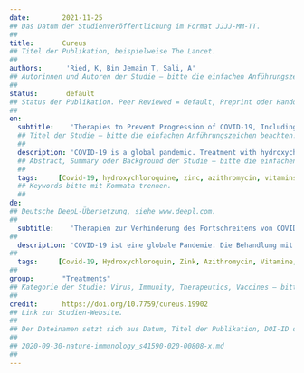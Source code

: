 ```yaml
---
date:        2021-11-25
## Das Datum der Studienveröffentlichung im Format JJJJ-MM-TT.
##
title:       Cureus
## Titel der Publikation, beispielweise The Lancet.
##
authors:      'Ried, K, Bin Jemain T, Sali, A'
## Autorinnen und Autoren der Studie – bitte die einfachen Anführungszeichen beachten!
##
status:       default
## Status der Publikation. Peer Reviewed = default, Preprint oder Handout (Thesenpapier)
##
en:
  subtitle:    'Therapies to Prevent Progression of COVID-19, Including Hydroxychloroquine, Azithromycin, Zinc, and Vitamin D3 With or Without Intravenous Vitamin C: An International, Multicenter, Randomized Trial'
  ## Titel der Studie – bitte die einfachen Anführungszeichen beachten!
  ##
  description: 'COVID-19 is a global pandemic. Treatment with hydroxychloroquine (HCQ), zinc, and azithromycin (AZM), also known as the Zelenko protocol, and treatment with intravenous (IV) vitamin C (IVC) have shown encouraging results in a large number of trials worldwide. In addition, vitamin D levels are an important indicator of the severity of symptoms in patients with COVID-19. Our multicenter, randomized, open-label study aimed to assess the effectiveness of HCQ, AZM, and zinc with or without IVC in hospitalized patients with COVID-19 in reducing symptom severity and duration and preventing death. Hospitalized patients with COVID-19 in seven participating hospitals in Turkey were screened for eligibility and randomly allocated to receive either HCQ, AZM, and zinc (group 1) or HCQ, AZM, zinc plus IV vitamin C treatment (group 2) for 14 days. The patients also received nontherapeutic levels of vitamin D3. A total of 237 hospitalized patients with COVID-19 aged 22-99 years (mean: 63.3 ± 15.7 years) were enrolled in the study. Almost all patients were vitamin D deficient (97%), 55% were severely vitamin D deficient (<25 nmol/L) and 42% were vitamin D deficient (<50 nmol/L); 3% had insufficient vitamin D levels (<75 nmol/L), and none had optimal vitamin D levels. Of the patients, 73% had comorbidities, including diabetes (35%), heart disease (36%), and lung disease (34%). All but one patient (99.6%; n = 236/237) treated with HCQ, AZM, and zinc with or without high-dose IV vitamin C (IVC) fully recovered. Additional IVC therapy contributed significantly to a quicker recovery (15 days versus 45 days until discharge). Side effects such as diarrhea, nausea, and vomiting, reported by 15%-27% of the patients, were mild to moderate and transient. No cardiac side effects were observed. Low vitamin D levels were significantly correlated with a higher probability of admission to the intensive care unit (ICU) and longer hospital stay. Sadly, one 70-year-old female patient with heart and lung disease died after 17 days in ICU and 22 days in the hospital. Her vitamin D level was 6 nmol/L on admission (i.e., severely deficient). Our study suggests that the treatment protocol of HCQ, AZM, and zinc with or without vitamin C is safe and effective in the treatment of COVID-19, with high dose IV vitamin C leading to a significantly quicker recovery. Importantly, our study confirms vitamin D deficiency to be a high-risk factor of severe COVID-19 disease and hospitalization, with 97% of our study’s patient cohort being vitamin D deficient, 55% of these being severely vitamin D deficient, and none had optimal levels. Future trials are warranted to evaluate the treatment with a combination of high-dose vitamin D3 in addition to HCQ, AZM, and zinc and high-dose intravenous vitamin C.'
  ## Abstract, Summary oder Background der Studie – bitte die einfachen Anführungszeichen b
  ##
  tags:     [Covid-19, hydroxychloroquine, zinc, azithromycin, vitamins, vitamin C, vitamin D ]
  ## Keywords bitte mit Kommata trennen.
  ##
de: 
## Deutsche DeepL-Übersetzung, siehe www.deepl.com.
##
  subtitle:    'Therapien zur Verhinderung des Fortschreitens von COVID-19, einschließlich Hydroxychloroquin, Azithromycin, Zink und Vitamin D3 mit oder ohne intravenöses Vitamin C: Eine internationale, multizentrische, randomisierte Studie'
##
  description: 'COVID-19 ist eine globale Pandemie. Die Behandlung mit Hydroxychloroquin (HCQ), Zink und Azithromycin (AZM), auch bekannt als Zelenko-Protokoll, und die Behandlung mit intravenösem Vitamin C (IVC) haben in einer Vielzahl von Studien weltweit ermutigende Ergebnisse gezeigt. Darüber hinaus ist der Vitamin-D-Spiegel ein wichtiger Indikator für den Schweregrad der Symptome bei Patienten mit COVID-19. Ziel unserer multizentrischen, randomisierten, offenen Studie war es, die Wirksamkeit von HCQ, AZM und Zink mit oder ohne IVC bei hospitalisierten Patienten mit COVID-19 im Hinblick auf die Verringerung der Schwere und Dauer der Symptome und die Verhinderung des Todes zu untersuchen. Krankenhauspatienten mit COVID-19 in sieben teilnehmenden Krankenhäusern in der Türkei wurden auf ihre Eignung geprüft und nach dem Zufallsprinzip entweder HCQ, AZM und Zink (Gruppe 1) oder HCQ, AZM, Zink plus IV-Vitamin C (Gruppe 2) für 14 Tage zugewiesen. Die Patienten erhielten außerdem Vitamin D3 in nicht-therapeutischen Mengen. Insgesamt wurden 237 hospitalisierte Patienten mit COVID-19 im Alter von 22 bis 99 Jahren (Mittelwert: 63,3 ± 15,7 Jahre) in die Studie aufgenommen. Fast alle Patienten wiesen einen Vitamin-D-Mangel auf (97 %), 55 % einen schweren Vitamin-D-Mangel (<25 nmol/L) und 42 % einen Vitamin-D-Mangel (<50 nmol/L); 3 % hatten einen unzureichenden Vitamin-D-Spiegel (<75 nmol/L), und keiner hatte einen optimalen Vitamin-D-Spiegel. Von den Patienten hatten 73 % Begleiterkrankungen, darunter Diabetes (35 %), Herzerkrankungen (36 %) und Lungenerkrankungen (34 %). Bis auf einen Patienten (99,6 %; n = 236/237), der mit HCQ, AZM und Zink mit oder ohne hochdosiertes IV-Vitamin C (IVC) behandelt wurde, erholten sich alle vollständig. Die zusätzliche IVC-Therapie trug wesentlich zu einer schnelleren Genesung bei (15 Tage gegenüber 45 Tagen bis zur Entlassung). Nebenwirkungen wie Durchfall, Übelkeit und Erbrechen, die von 15 % bis 27 % der Patienten angegeben wurden, waren leicht bis mittelschwer und vorübergehend. Es wurden keine kardialen Nebenwirkungen beobachtet. Niedrige Vitamin-D-Spiegel korrelierten signifikant mit einer höheren Wahrscheinlichkeit der Aufnahme auf die Intensivstation und einem längeren Krankenhausaufenthalt. Leider verstarb eine 70-jährige Patientin mit einer Herz- und Lungenerkrankung nach 17 Tagen auf der Intensivstation und 22 Tagen im Krankenhaus. Ihr Vitamin-D-Spiegel lag bei der Aufnahme bei 6 nmol/L (d. h. ein schwerer Mangel). Unsere Studie deutet darauf hin, dass das Behandlungsprotokoll aus HCQ, AZM und Zink mit oder ohne Vitamin C bei der Behandlung von COVID-19 sicher und wirksam ist, wobei hochdosiertes IV-Vitamin C zu einer deutlich schnelleren Genesung führt. Wichtig ist, dass unsere Studie bestätigt, dass Vitamin-D-Mangel ein Hochrisikofaktor für eine schwere COVID-19-Erkrankung und einen Krankenhausaufenthalt ist: 97 % der Patienten unserer Studie hatten einen Vitamin-D-Mangel, 55 % davon einen schweren Vitamin-D-Mangel, und keiner hatte optimale Werte. Zukünftige Studien sind gerechtfertigt, um die Behandlung mit einer Kombination aus hochdosiertem Vitamin D3 zusätzlich zu HCQ, AZM und Zink sowie hochdosiertem intravenösem Vitamin C zu untersuchen.'
##
  tags:     [Covid-19, Hydroxychloroquin, Zink, Azithromycin, Vitamine, Vitamin C, Vitamin D]
##
group:       "Treatments"
## Kategorie der Studie: Virus, Immunity, Therapeutics, Vaccines – bitte die Anführungszeichen beachten!
##
credit:      https://doi.org/10.7759/cureus.19902
## Link zur Studien-Website.
##
## Der Dateinamen setzt sich aus Datum, Titel der Publikation, DOI-ID der Studie (nach dem letzten Slash) und der Dateiendung zusammen. Bitte den Unterstrich vor der DOI-ID beachten!
##
## 2020-09-30-nature-immunology_s41590-020-00808-x.md
##
---
```

<object data="{{ page.link }}" style='height:calc(100vh - 400px); width: 100%' type='application/pdf'></object>